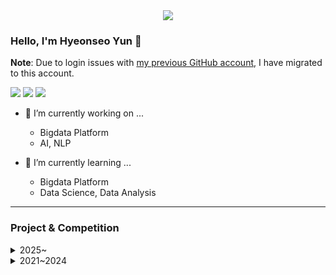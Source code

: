 <div align=center>
	<img src="https://capsule-render.vercel.app/api?type=waving&color=gradient&height=200&section=header&text=0525hhgus%20Github!&fontSize=90" />	
</div>

### Hello, I'm Hyeonseo Yun 👋
**Note**: Due to login issues with [my previous GitHub account](https://github.com/0525hhgus), I have migrated to this account.

<!--
**0525hhgus/0525hhgus** is a ✨ _special_ ✨ repository because its `README.md` (this file) appears on your GitHub profile.

Here are some ideas to get you started:

- 🔭 I’m currently working on ...
- 🌱 I’m currently learning ...
- 👯 I’m looking to collaborate on ...
- 🤔 I’m looking for help with ...
- 💬 Ask me about ...
- 📫 How to reach me: ...
- 😄 Pronouns: ...
- ⚡ Fun fact: ...

https://blog.cowkite.com/blog/2102241544/
-->

<!-- CONTECT -->
<p>
  <a href="https://www.linkedin.com/in/hyeonseo-yun-800057235/" target="_blank"><img src="https://img.shields.io/badge/Hyeonseo Yun-0A66C2?style=flat-square&logo=Linkedin&logoColor=white"/></a>
  <a href="mailto:0525yhs@gmail.com" target="_blank"><img src="https://img.shields.io/badge/0525yhs@gmail.com-EA4335?style=flat-square&logo=Gmail&logoColor=white"/></a>  
  <a href="https://dwin.tistory.com/" target="_blank"><img src="https://img.shields.io/badge/Tech_Blog-DD0B78?style=flat-square&logo=GitHub%20Sponsors&logoColor=white"/></a>
</p>

- 🔭 I’m currently working on ...
	- Bigdata Platform
	- AI, NLP

- 🌱 I’m currently learning ...
	- Bigdata Platform
	- Data Science, Data Analysis

---
<!-- STATUS https://github.com/anuraghazra/github-readme-stats -->
<!--
<div align=center>
	<br>
    <img src="https://github-readme-stats.vercel.app/api/top-langs/?username=0525hhgus&layout=compact">
    <img src="https://github-readme-stats.vercel.app/api?username=0525hhgus&show_icons=true">
    ![Hyeonseo's GitHub Contributor stats](https://github-contributor-stats.vercel.app/api?username=0525hhgus)
  </br>
</div>
-->

### Project & Competition
<details>
  <summary>2025~</summary>
  <div markdown="1">
  </div>
</details>

<details>
  <summary>2021~2024</summary>
  <div markdown="1">
    <br>
    <li><a href="https://github.com/huggingface/transformers/issues/20179"/>HuggingFace transfomers Docs Translation</li>
    <br>
    <a href="https://github.com/hyeonseo2/ai-writing-supporter">
      <img align="center" src="https://github-readme-stats.vercel.app/api/pin/?username=hyeonseo2&repo=ai-writing-supporter" /></a>
    <a href="https://github.com/hyeonseo2/ai-emotion-diary">
      <img align="center" src="https://github-readme-stats.vercel.app/api/pin/?username=hyeonseo2&repo=ai-emotion-diary" /></a>
    <br></br>
    <a href="https://github.com/hyeonseo2/PA-Presentation-Assistant">
      <img align="center" src="https://github-readme-stats.vercel.app/api/pin/?username=hyeonseo2&repo=PA-Presentation-Assistant" /></a>
    <a href="https://github.com/hyeonseo2/law-summary-classifier">
      <img align="center" src="https://github-readme-stats.vercel.app/api/pin/?username=hyeonseo2&repo=law-summary-classifier" /></a>
    <br></br>
    <a href="https://github.com/hyeonseo2/korean-abstractive-summarization">
      <img align="center" src="https://github-readme-stats.vercel.app/api/pin/?username=hyeonseo2&repo=korean-abstractive-summarization" /></a>
    <a href="https://github.com/hyeonseo2/ML-Olympiad-detect-gen-ai-answers">
      <img align="center" src="https://github-readme-stats.vercel.app/api/pin/?username=hyeonseo2&repo=ML-Olympiad-detect-gen-ai-answers"/></a>
    <a href="https://github.com/hyeonseo2/bus-qr-transit-app">
    <br></br>
      <img align="center" src="https://github-readme-stats.vercel.app/api/pin/?username=hyeonseo2&repo=bus-qr-transit-app" /></a>
      <a href="https://github.com/0525hhgus/Detect-Bias-Sentence">
      <img align="center" src="https://github-readme-stats.vercel.app/api/pin/?username=0525hhgus&repo=Detect-Bias-Sentence" /></a>
    <br></br>
  </div>
</details>
